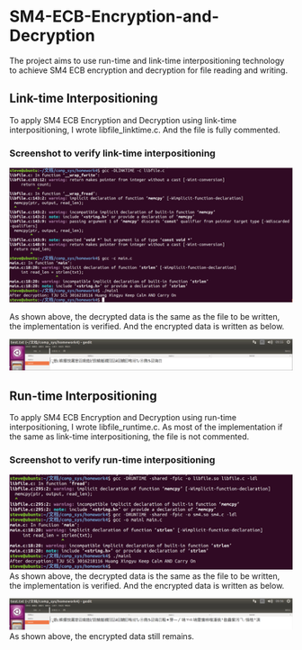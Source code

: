 # SM4-ECB-Encryption-and-Decryption

The project aims to use run-time and link-time interpositioning technology to achieve SM4 ECB encryption and decryption for file reading and writing.

## Link-time Interpositioning

To apply SM4 ECB Encryption and Decryption using link-time interpositioning, I wrote libfile_linktime.c. And the file is fully commented.

### Screenshot to verify link-time interpositioning

![avatar](imgs/linktime-1.png)

As shown above, the decrypted data is the same as the file to be written, the implementation is verified. And the encrypted data is written as below.

![avatar](imgs/linktime-2.png)

## Run-time Interpositioning

To apply SM4 ECB Encryption and Decryption using run-time interpositioning, I wrote libfile_runtime.c. As most of the implementation if the same as link-time interpositioning, the file is not commented.

### Screenshot to verify run-time interpositioning

![avatar](imgs/runtime-1.png)
As shown above, the decrypted data is the same as the file to be written, the implementation is verified. And the encrypted data is written as below.

![avatar](imgs/runtime-2.png)
As shown above, the encrypted data still remains.
